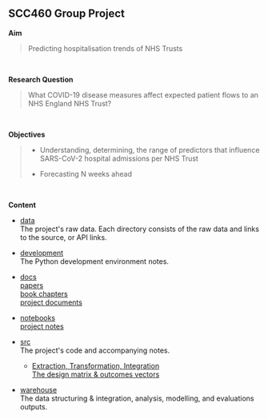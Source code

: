 
<br>


## SCC460 Group Project

**Aim**
> Predicting hospitalisation trends of NHS Trusts

<br>

**Research Question**
> What COVID-19 disease measures affect expected patient flows to an NHS England NHS Trust?

<br>

**Objectives**
> * Understanding, determining, the range of predictors that influence SARS-CoV-2 hospital admissions per NHS Trust
> 
> * Forecasting N weeks ahead

<br>

**Content**

* [data](data) <br> 
  The project's raw data.  Each directory consists of the raw data and links to the source, or API links.
  
* [development](development) <br> 
  The Python development environment notes.
  
* [docs](docs) <br> 
  [papers](docs/papers) <br>
  [book chapters](docs/texts) <br>
  [project documents](docs/project)
  
* [notebooks](notebooks) <br>
  [project notes](./notebooks/notes/notes.pdf)

* [src](src) <br> 
  The project's code and accompanying notes.
  * [Extraction, Transformation, Integration](./src#extraction-transformation-integration) <br>
    [The design matrix & outcomes vectors](./src#the-design-matrix--outcomes-vectors)

* [warehouse](warehouse) <br> 
  The data structuring & integration, analysis, modelling, and evaluations outputs.

  
<br>
<br>
<br>
<br>

<br>
<br>
<br>
<br>


